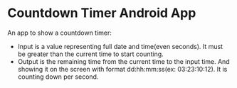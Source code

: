# Countdown Timer Android App

An app to show a countdown timer:

- Input is a value representing full date and time(even seconds). It must be greater than the current time to start counting.
- Output is the remaining time from the current time to the input time. And showing it on the screen with format dd:hh:mm:ss(ex: 03:23:10:12). 
It is counting down per second.
